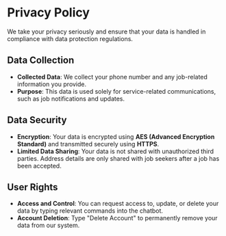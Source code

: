 # Privacy Policy

We take your privacy seriously and ensure that your data is handled in compliance with data protection regulations.

## Data Collection
- **Collected Data**: We collect your phone number and any job-related information you provide.
- **Purpose**: This data is used solely for service-related communications, such as job notifications and updates.

## Data Security
- **Encryption**: Your data is encrypted using **AES (Advanced Encryption Standard)** and transmitted securely using **HTTPS**.
- **Limited Data Sharing**: Your data is not shared with unauthorized third parties. Address details are only shared with job seekers after a job has been accepted.

## User Rights
- **Access and Control**: You can request access to, update, or delete your data by typing relevant commands into the chatbot.
- **Account Deletion**: Type "Delete Account" to permanently remove your data from our system.
